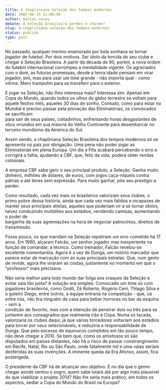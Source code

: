 ```yaml
---
title: A chapliniana Seleção dos tempos modernos
date: 2007-06-15 21:00:00
author: marcos.neves
debate: A seleção brasileira perdeu o charme?
slug: a-chapliniana-selecao-dos-tempos-modernos
status: publish 
type: post
---
```


No passado, qualquer menino enamorado por bola sonhava se tornar jogador de futebol. Por dois motivos. Ser ídolo da torcida do seu clube e chegar à Seleção Brasileira. A partir da década de 90, porém, a nova ordem do futebol internacional corrompeu a mentalidade vigente. Os agraciados com o dom, as futuras promessas, desde a tenra idade pensam em virar jogador, sim, mas para usar um time grande - não importa qual - como vitrine. Mero trampolim para se transferir para o exterior.


E jogar na Seleção, não lhes interessa mais? Interessa sim. Apenas em Copa do Mundo, quando todos os olhos do globo terrestre se voltam para aquele festivo mês, aqueles 30 dias de sonho. Contudo, como para estar no Mundial é preciso passar pela provação das Eliminatórias, os convocados se sacrificam  
para sair de seus países, coitadinhos, enfrentando horas desgastantes de vôos oriundos em sua maioria do Velho Continente para desembarcar no terceiro mundismo da América do Sul.


Assim sendo, a chapliniana Seleção Brasileira dos tempos modernos só se apresenta no país por obrigação. Uma pena não poder jogar as Eliminatórias em plena Europa. Um dia a Fifa acabará percebendo o erro e corrigirá a falha, ajudando a CBF, que, feliz da vida, poderá obter rendas colossais.


A empresa CBF sabe gerir o seu principal produto, a Seleção. Ganha muito dinheiro, milhões de dólares, de euros, com jogos caça-níqueis contra pátrias e até times sem expressão. Para muito ganhar, põe seu prestígio a perder.


Como resultado, cada vez mais os brasileiros valorizam seus clubes, o primo pobre dessa história, ainda que cada vez mais falidos e incapazes de manter seus principais atletas, aqueles que poderiam vir a se tornar ídolos, talvez conduzindo multidões aos estádios, vendendo camisas, aumentando o poder de  
barganha de suas agremiações na hora de negociar patrocínios, direitos de transmissão.


Fosse pouco, os que mandam na Seleção repetiram um erro cometido há 17 anos. Em 1990, alçaram Falcão, um senhor jogador mas inexperiente na função de comandar, a técnico. Como treinador, Falcão revelou-se excelente comentarista. Agora é a vez de Dunga, um notório marcador que parece estar de marcação com as suas principais estrelas. Que, num gesto de revide, agora lhe viraram as costas, justamente no momento em que o "professor" mais precisava.


Não seria melhor para todo mundo dar folga aos craques da Seleção e evitar saia tão justa? A solução era simples. Convocado um time só com jogadores brasileiros, como Dodô, Zé Roberto, Rogério Ceni, Thiago Silva e o goleiro Diego, entre outros, a equipe entraria na competição - que, cá entre nós, não tira ninguém de casa para beber horrores no bar da esquina - sem a  
condição de favorito, mas com a intenção de peneirar dois ou três para se juntarem aos consagrados que realmente irão à Copa. Numa só tacada, valorizaria os clubes daqui, já que vários torcedores voltariam aos estádios para torcer por seus selecionáveis, e reduziria a responsabilidade de Dunga. Que pelo excesso de equívocos cometidos em tão pouco tempo, não deve chegar a 2010. Se bem que, como os amistosos só são disputados em países distantes, não há o risco de passar constrangimento em Recife, Natal, Rio ou São Paulo, onde fatalmente mil e uma vaias seriam desferidas às suas invenções. A iminente queda da Era Afonso, assim, fica postergada.


O presidente da CBF há de alcançar seu objetivo. E no dia que o genro chegar aonde sentou o sogro, quem sabe lutará até por algo mais plausível do que viabilizar o projeto 2014? Não lhe seria mais prático, em todos os aspectos, sediar a Copa do Mundo do Brasil na Europa?  



